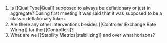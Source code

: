 1. Is [[Quai Type|Quai]] supposed to always be deflationary or just in aggregate? During first meeting it was said that it was supposed to be a classic deflationary token.
2. Are there any other interventions besides [[Controller Exchange Rate Wiring]] for the [[Controller]]?
3. What are we [[Stability Metrics|stabilizing]] and over what horizons?